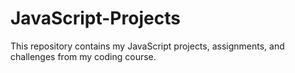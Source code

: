 # JavaScript-Projects
This repository contains my JavaScript projects, assignments, and challenges from my coding course.
